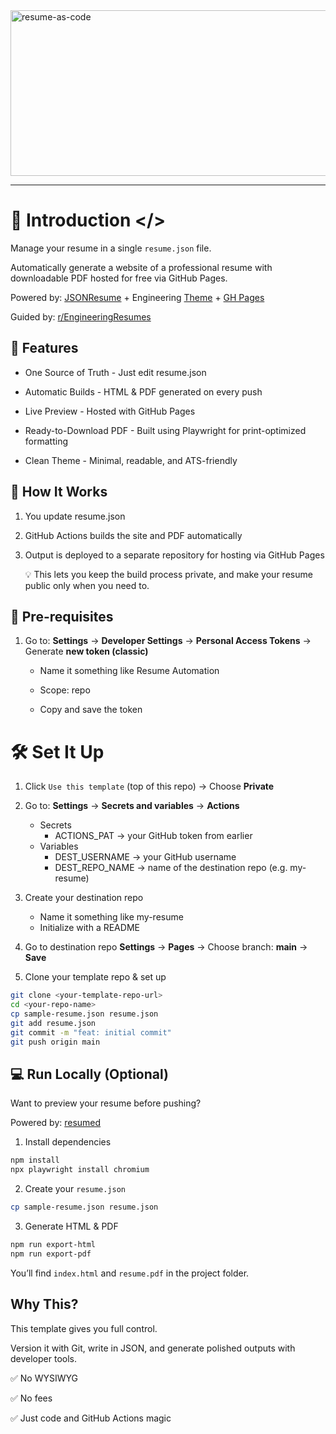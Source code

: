 <img width="867" height="265" alt="resume-as-code" src="https://github.com/user-attachments/assets/ab42ab59-e8f3-49d9-a193-40007a9a99e0" />

---

# 📄 Introduction </>

Manage your resume in a single `resume.json` file. 

Automatically generate a website of a professional resume with downloadable PDF hosted for free via GitHub Pages.

Powered by: [JSONResume](https://jsonresume.org/) + Engineering [Theme](https://github.com/skoenig/jsonresume-theme-engineering) + [GH Pages](https://pages.github.com/)

Guided by: [ r/EngineeringResumes](https://www.reddit.com/r/EngineeringResumes/wiki/index/)

## 🚀 Features

- One Source of Truth - Just edit resume.json

- Automatic Builds - HTML & PDF generated on every push

- Live Preview - Hosted with GitHub Pages

- Ready-to-Download PDF - Built using Playwright for print-optimized formatting

- Clean Theme - Minimal, readable, and ATS-friendly

## 🔧 How It Works

1. You update resume.json

2. GitHub Actions builds the site and PDF automatically

3. Output is deployed to a separate repository for hosting via GitHub Pages

    💡 This lets you keep the build process private, and make your resume public only when you need to.

## 🔑 Pre-requisites

1. Go to: **Settings** → **Developer Settings** → **Personal Access Tokens** → Generate **new token (classic)**
   - Name it something like Resume Automation

   - Scope: repo

   - Copy and save the token

# 🛠️ Set It Up

1. Click `Use this template` (top of this repo) → Choose **Private**

2. Go to: **Settings** → **Secrets and variables** → **Actions**
   - Secrets
      - ACTIONS_PAT → your GitHub token from earlier
   - Variables
      - DEST_USERNAME → your GitHub username
      - DEST_REPO_NAME → name of the destination repo (e.g. my-resume)

3. Create your destination repo
   -  Name it something like my-resume
   -  Initialize with a README

4. Go to destination repo **Settings** → **Pages** → Choose branch: **main** → **Save**

5. Clone your template repo & set up

```bash
git clone <your-template-repo-url>
cd <your-repo-name>
cp sample-resume.json resume.json
git add resume.json
git commit -m "feat: initial commit"
git push origin main
```

## 💻 Run Locally (Optional)

Want to preview your resume before pushing?

Powered by: [resumed](https://github.com/rbardini/resumed)

1. Install dependencies

```bash
npm install
npx playwright install chromium
```

2. Create your `resume.json`

```bash
cp sample-resume.json resume.json
```

3. Generate HTML & PDF

```bash
npm run export-html
npm run export-pdf
```

You’ll find `index.html` and `resume.pdf` in the project folder.

## Why This?

This template gives you full control.

Version it with Git, write in JSON, and generate polished outputs with developer tools.

✅ No WYSIWYG

✅ No fees

✅ Just code and GitHub Actions magic
